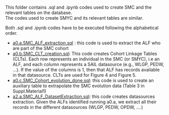 This folder contains .sql and .ipynb codes used to create SMC and the relevant tables on the database. <br>
The codes used to create SMYC and its relevant tables are similar. <br>

Both .sql and .ipynb codes have to be executed following the alphabetical order. 

- [a0.a.SMC_ALF_extraction.sql](https://github.com/SwanseaUniversityDataScience/1377-MELD_B-CohortCuration/blob/main/Cohort_curation/a0.a.SMC_ALF_extraction.sql) : this code is used to extract the ALF who are part of the SMC cohort
- [a0.b.SMC_CLT_creation.sql](https://github.com/SwanseaUniversityDataScience/1377-MELD_B-CohortCuration/blob/main/Cohort_curation/a0.b.SMC_CLT_creation.sql): This code creates Cohort Linkage Tables (CLTs). Each row represents an individual in the SMC (or SMYC), i.e an ALF, and each column represents a SAIL datasource (e.g., WLGP, PEDW, ...). If the value of the columns is 1, then that ALF has records available in that datasource. CLTs are used for Figure 4 and Figure 5. 
- [a0.c.SMC_Cohort_evolution_done.sql](https://github.com/SwanseaUniversityDataScience/1377-MELD_B-CohortCuration/blob/main/Cohort_curation/a0.c.SMC_Cohort_evolution_done.sql): this code is used to create an auxiliary table to extrapolate the SMC evolution data (Table 3 in Suppl.Material1)
- [a2.a.SMC_ALF_DatasetExtraction.sql](https://github.com/SwanseaUniversityDataScience/1377-MELD_B-CohortCuration/blob/main/Cohort_curation/a2.a.SMC_ALF_DatasetExtraction.sql): this code creates datasources extraction. Given the ALFs identified running a0.a, we extract all their records in the different datasources (WLGP, PEDW, OPDW, ....) 

